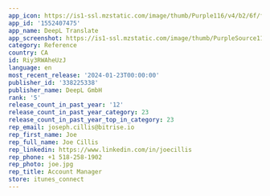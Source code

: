 ```yaml
---
app_icon: https://is1-ssl.mzstatic.com/image/thumb/Purple116/v4/b2/6f/f9/b26ff989-5ba9-21b0-08d4-e781a97e192e/AppIcon-0-0-1x_U007emarketing-0-7-0-85-220.png/1024x1024bb.png
app_id: '1552407475'
app_name: DeepL Translate
app_screenshot: https://is1-ssl.mzstatic.com/image/thumb/PurpleSource116/v4/d9/0f/37/d90f37ea-c227-8627-0961-46b7071ab820/bd5d0395-618e-471f-8d51-b96e6ed554e3_iPhone_11_Pro_Max_01_Cover.png/1242x2688bb.png
category: Reference
country: CA
id: Riy3RWAheUzJ
language: en
most_recent_release: '2024-01-23T00:00:00'
publisher_id: '338225338'
publisher_name: DeepL GmbH
rank: '5'
release_count_in_past_year: '12'
release_count_in_past_year_category: 23
release_count_in_past_year_top_in_category: 23
rep_email: joseph.cillis@bitrise.io
rep_first_name: Joe
rep_full_name: Joe Cillis
rep_linkedin: https://www.linkedin.com/in/joecillis
rep_phone: +1 518-258-1902
rep_photo: joe.jpg
rep_title: Account Manager
store: itunes_connect
---
```

